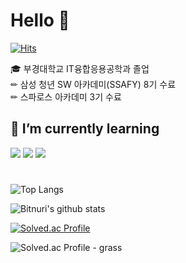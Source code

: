 # Hello 🙌
[![Hits](https://hits.seeyoufarm.com/api/count/incr/badge.svg?url=https%3A%2F%2Fgithub.com%2Fbnuri00%2Fhit-counter&count_bg=%231A1B27&title_bg=%2370A5FD&icon=&icon_color=%23E7E7E7&title=hits&edge_flat=false)](https://hits.seeyoufarm.com)


🎓 부경대학교 IT융합응용공학과 졸업<br/>
✏ 삼성 청년 SW 아카데미(SSAFY) 8기 수료<br/>
✏ 스파로스 아카데미 3기 수료<br/>



## 🌱 I’m currently learning 
<div>
<img src="https://img.shields.io/badge/Spring Boot-6DB33F?style=for-the-badge&logo=spring-boot&logoColor=white">
<img src="https://img.shields.io/badge/linux-FCC624?style=for-the-badge&logo=linux&logoColor=black">
<img src="https://img.shields.io/badge/Next.js-000000?style=for-the-badge&logo=Next.js&logoColor=white"/>
  
</div>

# 
![Top Langs](https://github-readme-stats.vercel.app/api/top-langs/?username=bnuri00&layout=compact&theme=tokyonight)

![Bitnuri's github stats](https://github-readme-stats.vercel.app/api?username=bnuri00&show_icons=true&theme=tokyonight)

[![Solved.ac Profile](http://mazassumnida.wtf/api/v2/generate_badge?boj=puuuu)](https://solved.ac/profile/puuuu/)

![Solved.ac Profile - grass](http://mazandi.herokuapp.com/api?handle=puuuu&theme=cold)
